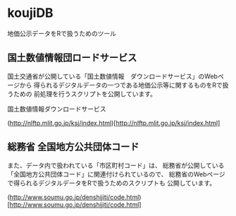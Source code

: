 # koujiDB

地価公示データをRで扱うためのツール

## 国土数値情報団ロードサービス

国土交通省が公開している「国土数値情報　ダウンロードサービス」のWebページから
得られるデジタルデータの一つである地価公示等に関するものをRで扱うための
前処理を行うスクリプトを公開しています。

国土数値情報ダウンロードサービス

(http://nlftp.mlit.go.jp/ksj/index.html)[http://nlftp.mlit.go.jp/ksj/index.html]

## 総務省 全国地方公共団体コード

また、データ内で扱われている「市区町村コード」は、
総務省が公開している「全国地方公共団体コード」に関連付けられているので、
総務省のWebページで得られるデジタルデータをRで扱うためのスクリプトも
公開しています。

(http://www.soumu.go.jp/denshijiti/code.html)[http://www.soumu.go.jp/denshijiti/code.html]


